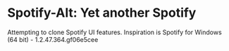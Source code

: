 # Spotify-Alt: Yet another Spotify
Attempting to clone Spotify UI features.
Inspiration is Spotify for Windows (64 bit) - 1.2.47.364.gf06e5cee